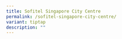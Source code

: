 ```yaml
---
title: Sofitel Singapore City Centre
permalink: /sofitel-singapore-city-centre/
variant: tiptap
description: ""
---
```

<p></p>